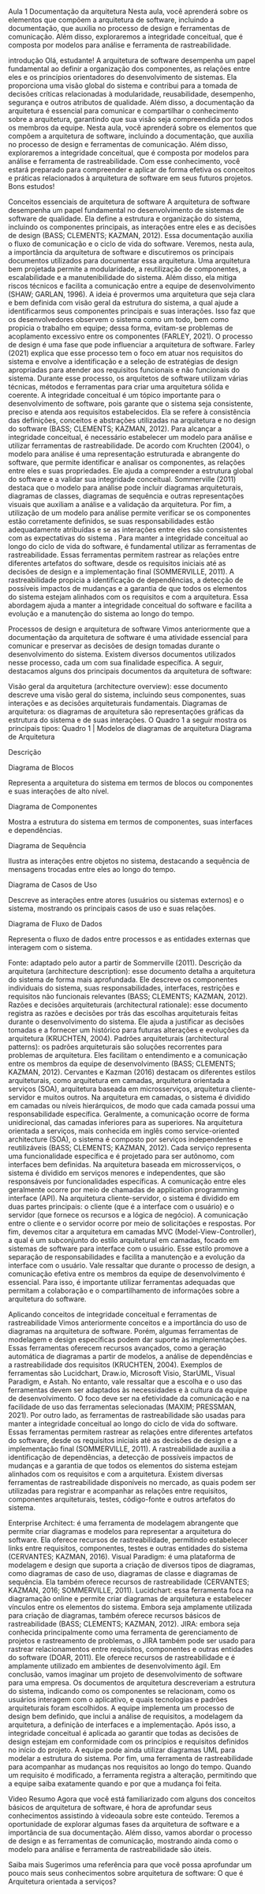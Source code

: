 Aula 1
Documentação da arquitetura
Nesta aula, você aprenderá sobre os elementos que compõem a arquitetura de software, incluindo a documentação, que auxilia no processo de design e ferramentas de comunicação. Além disso, exploraremos a integridade conceitual, que é composta por modelos para análise e ferramenta de rastreabilidade.

introdução
Olá, estudante!
A arquitetura de software desempenha um papel fundamental ao definir a organização dos componentes, as relações entre eles e os princípios orientadores do desenvolvimento de sistemas. Ela proporciona uma visão global do sistema e contribui para a tomada de decisões críticas relacionadas à modularidade, reusabilidade, desempenho, segurança e outros atributos de qualidade. Além disso, a documentação da arquitetura é essencial para comunicar e compartilhar o conhecimento sobre a arquitetura, garantindo que sua visão seja compreendida por todos os membros da equipe.
Nesta aula, você aprenderá sobre os elementos que compõem a arquitetura de software, incluindo a documentação, que auxilia no processo de design e ferramentas de comunicação. Além disso, exploraremos a integridade conceitual, que é composta por modelos para análise e ferramenta de rastreabilidade. Com esse conhecimento, você estará preparado para compreender e aplicar de forma efetiva os conceitos e práticas relacionados à arquitetura de software em seus futuros projetos.
Bons estudos!

Conceitos essenciais de arquitetura de software
A arquitetura de software desempenha um papel fundamental no desenvolvimento de sistemas de software de qualidade. Ela define a estrutura e organização do sistema, incluindo os componentes principais, as interações entre eles e as decisões de design (BASS; CLEMENTS; KAZMAN, 2012). Essa documentação auxilia o fluxo de comunicação e o ciclo de vida do software. Veremos, nesta aula, a importância da arquitetura de software e discutiremos os principais documentos utilizados para documentar essa arquitetura. Uma arquitetura bem projetada permite a modularidade, a reutilização de componentes, a escalabilidade e a manutenibilidade do sistema. Além disso, ela mitiga riscos técnicos e facilita a comunicação entre a equipe de desenvolvimento (SHAW; GARLAN, 1996).
A ideia é provermos uma arquitetura que seja clara e bem definida com visão geral da estrutura do sistema, a qual ajude a identificarmos seus componentes principais e suas interações. Isso faz que os desenvolvedores observem o sistema como um todo, bem como propicia o trabalho em equipe; dessa forma, evitam-se problemas de acoplamento excessivo entre os componentes (FARLEY, 2021).
O processo de design é uma fase que pode influenciar a arquitetura de software. Farley (2021) explica que esse processo tem o foco em atuar nos requisitos do sistema e envolve a identificação e a seleção de estratégias de design apropriadas para atender aos requisitos funcionais e não funcionais do sistema. Durante esse processo, os arquitetos de software utilizam várias técnicas, métodos e ferramentas para criar uma arquitetura sólida e coerente.
A integridade conceitual é um tópico importante para o desenvolvimento de software, pois garante que o sistema seja consistente, preciso e atenda aos requisitos estabelecidos. Ela se refere à consistência das definições, conceitos e abstrações utilizadas na arquitetura e no design do software (BASS; CLEMENTS; KAZMAN, 2012). Para alcançar a integridade conceitual, é necessário estabelecer um modelo para análise e utilizar ferramentas de rastreabilidade.
De acordo com Kruchten (2004), o modelo para análise é uma representação estruturada e abrangente do software, que permite identificar e analisar os componentes, as relações entre eles e suas propriedades. Ele ajuda a compreender a estrutura global do software e a validar sua integridade conceitual. Sommerville (2011) destaca que o modelo para análise pode incluir diagramas arquiteturais, diagramas de classes, diagramas de sequência e outras representações visuais que auxiliam a análise e a validação da arquitetura. Por fim, a utilização de um modelo para análise permite verificar se os componentes estão corretamente definidos, se suas responsabilidades estão adequadamente atribuídas e se as interações entre eles são consistentes com as expectativas do sistema .
Para manter a integridade conceitual ao longo do ciclo de vida do software, é fundamental utilizar as ferramentas de rastreabilidade. Essas ferramentas permitem rastrear as relações entre diferentes artefatos do software, desde os requisitos iniciais até as decisões de design e a implementação final (SOMMERVILLE, 2011). A rastreabilidade propicia a identificação de dependências, a detecção de possíveis impactos de mudanças e a garantia de que todos os elementos do sistema estejam alinhados com os requisitos e com a arquitetura. Essa abordagem ajuda a manter a integridade conceitual do software e facilita a evolução e a manutenção do sistema ao longo do tempo.

Processos de design e arquitetura de software
Vimos anteriormente que a documentação da arquitetura de software é uma atividade essencial para comunicar e preservar as decisões de design tomadas durante o desenvolvimento do sistema. Existem diversos documentos utilizados nesse processo, cada um com sua finalidade específica. A seguir, destacamos alguns dos principais documentos da arquitetura de software:

Visão geral da arquitetura (architecture overview): esse documento descreve uma visão geral do sistema, incluindo seus componentes, suas interações e as decisões arquiteturais fundamentais.
Diagramas de arquitetura: os diagramas de arquitetura são representações gráficas da estrutura do sistema e de suas interações. O Quadro 1 a seguir mostra os principais tipos:
Quadro 1 | Modelos de diagramas de arquitetura
Diagrama de Arquitetura

Descrição

Diagrama de Blocos

Representa a arquitetura do sistema em termos de blocos ou componentes e suas interações de alto nível.

Diagrama de Componentes

Mostra a estrutura do sistema em termos de componentes, suas interfaces e dependências.

Diagrama de Sequência

Ilustra as interações entre objetos no sistema, destacando a sequência de mensagens trocadas entre eles ao longo do tempo.

Diagrama de Casos de Uso

Descreve as interações entre atores (usuários ou sistemas externos) e o sistema, mostrando os principais casos de uso e suas relações.

Diagrama de Fluxo de Dados

Representa o fluxo de dados entre processos e as entidades externas que interagem com o sistema.

Fonte: adaptado pelo autor a partir de Sommerville (2011).
Descrição da arquitetura (architecture description): esse documento detalha a arquitetura do sistema de forma mais aprofundada. Ele descreve os componentes individuais do sistema, suas responsabilidades, interfaces, restrições e requisitos não funcionais relevantes (BASS; CLEMENTS; KAZMAN, 2012).
Razões e decisões arquiteturais (architectural rationale): esse documento registra as razões e decisões por trás das escolhas arquiteturais feitas durante o desenvolvimento do sistema. Ele ajuda a justificar as decisões tomadas e a fornecer um histórico para futuras alterações e evoluções da arquitetura (KRUCHTEN, 2004).
Padrões arquiteturais (architectural patterns): os padrões arquiteturais são soluções recorrentes para problemas de arquitetura. Eles facilitam o entendimento e a comunicação entre os membros da equipe de desenvolvimento (BASS; CLEMENTS; KAZMAN, 2012).
Cervantes e Kazman (2016) destacam os diferentes estilos arquiteturais, como arquitetura em camadas, arquitetura orientada a serviços (SOA), arquitetura baseada em microsserviços, arquitetura cliente-servidor e muitos outros.
Na arquitetura em camadas, o sistema é dividido em camadas ou níveis hierárquicos, de modo que cada camada possui uma responsabilidade específica. Geralmente, a comunicação ocorre de forma unidirecional, das camadas inferiores para as superiores. Na arquitetura orientada a serviços, mais conhecida em inglês como service-oriented architecture (SOA), o sistema é composto por serviços independentes e reutilizáveis (BASS; CLEMENTS; KAZMAN, 2012). Cada serviço representa uma funcionalidade específica e é projetado para ser autônomo, com interfaces bem definidas.
Na arquitetura baseada em microsserviços, o sistema é dividido em serviços menores e independentes, que são responsáveis por funcionalidades específicas. A comunicação entre eles geralmente ocorre por meio de chamadas de application programming interface (API). Na arquitetura cliente-servidor, o sistema é dividido em duas partes principais: o cliente (que é a interface com o usuário) e o servidor (que fornece os recursos e a lógica de negócio). A comunicação entre o cliente e o servidor ocorre por meio de solicitações e respostas.
Por fim, devemos citar a arquitetura em camadas MVC (Model-View-Controller), a qual é um subconjunto do estilo arquitetural em camadas, focado em sistemas de software para interface com o usuário. Esse estilo promove a separação de responsabilidades e facilita a manutenção e a evolução da interface com o usuário.
Vale ressaltar que durante o processo de design, a comunicação efetiva entre os membros da equipe de desenvolvimento é essencial. Para isso, é importante utilizar ferramentas adequadas que permitam a colaboração e o compartilhamento de informações sobre a arquitetura do software.

Aplicando conceitos de integridade conceitual e ferramentas de rastreabilidade
Vimos anteriormente conceitos e a importância do uso de diagramas na arquitetura de software. Porém, algumas ferramentas de modelagem e design específicas podem dar suporte às implementações. Essas ferramentas oferecem recursos avançados, como a geração automática de diagramas a partir de modelos, a análise de dependências e a rastreabilidade dos requisitos (KRUCHTEN, 2004). Exemplos de ferramentas são Lucidchart, Draw.io, Microsoft Visio, StarUML, Visual Paradigm, e Astah.
No entanto, vale ressaltar que a escolha e o uso das ferramentas devem ser adaptados às necessidades e à cultura da equipe de desenvolvimento. O foco deve ser na efetividade da comunicação e na facilidade de uso das ferramentas selecionadas (MAXIM; PRESSMAN, 2021).
Por outro lado, as ferramentas de rastreabilidade são usadas para manter a integridade conceitual ao longo do ciclo de vida do software. Essas ferramentas permitem rastrear as relações entre diferentes artefatos do software, desde os requisitos iniciais até as decisões de design e a implementação final (SOMMERVILLE, 2011). A rastreabilidade auxilia a identificação de dependências, a detecção de possíveis impactos de mudanças e a garantia de que todos os elementos do sistema estejam alinhados com os requisitos e com a arquitetura.
Existem diversas ferramentas de rastreabilidade disponíveis no mercado, as quais podem ser utilizadas para registrar e acompanhar as relações entre requisitos, componentes arquiteturais, testes, código-fonte e outros artefatos do sistema.

Enterprise Architect: é uma ferramenta de modelagem abrangente que permite criar diagramas e modelos para representar a arquitetura do software. Ela oferece recursos de rastreabilidade, permitindo estabelecer links entre requisitos, componentes, testes e outras entidades do sistema (CERVANTES; KAZMAN, 2016).
Visual Paradigm: é uma plataforma de modelagem e design que suporta a criação de diversos tipos de diagramas, como diagramas de caso de uso, diagramas de classe e diagramas de sequência. Ela também oferece recursos de rastreabilidade (CERVANTES; KAZMAN, 2016; SOMMERVILLE, 2011).
Lucidchart: essa ferramenta foca na diagramação online e permite criar diagramas de arquitetura e estabelecer vínculos entre os elementos do sistema. Embora seja amplamente utilizada para criação de diagramas, também oferece recursos básicos de rastreabilidade (BASS; CLEMENTS; KAZMAN, 2012).
JIRA: embora seja conhecida principalmente como uma ferramenta de gerenciamento de projetos e rastreamento de problemas, o JIRA também pode ser usado para rastrear relacionamentos entre requisitos, componentes e outras entidades do software (DOAR, 2011). Ele oferece recursos de rastreabilidade e é amplamente utilizado em ambientes de desenvolvimento ágil.
Em conclusão, vamos imaginar um projeto de desenvolvimento de software para uma empresa. Os documentos de arquitetura descreveriam a estrutura do sistema, indicando como os componentes se relacionam, como os usuários interagem com o aplicativo, e quais tecnologias e padrões arquiteturais foram escolhidos. A equipe implementa um processo de design bem definido, que inclui a análise de requisitos, a modelagem da arquitetura, a definição de interfaces e a implementação.
Após isso, a integridade conceitual é aplicada ao garantir que todas as decisões de design estejam em conformidade com os princípios e requisitos definidos no início do projeto. A equipe pode ainda utilizar diagramas UML para modelar a estrutura do sistema. Por fim, uma ferramenta de rastreabilidade para acompanhar as mudanças nos requisitos ao longo do tempo. Quando um requisito é modificado, a ferramenta registra a alteração, permitindo que a equipe saiba exatamente quando e por que a mudança foi feita.

Video Resumo
Agora que você está familiarizado com alguns dos conceitos básicos de arquitetura de software, é hora de aprofundar seus conhecimentos assistindo à videoaula sobre este conteúdo. Teremos a oportunidade de explorar algumas fases da arquitetura de software e a importância de sua documentação. Além disso, vamos abordar o processo de design e as ferramentas de comunicação, mostrando ainda como o modelo para análise e ferramenta de rastreabilidade são úteis.

 


Saiba mais
Sugerimos uma referência para que você possa aprofundar um pouco mais seus conhecimentos sobre arquitetura de software: O que é Arquitetura orientada a serviços?